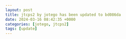 ```yaml
---
layout: post
title: jtcps2 by jotego has been updated to bd086da
date: 2024-03-16 08:42:35 +0000
categories: [jotego, jtcps2]
tags: [update]
---
```


